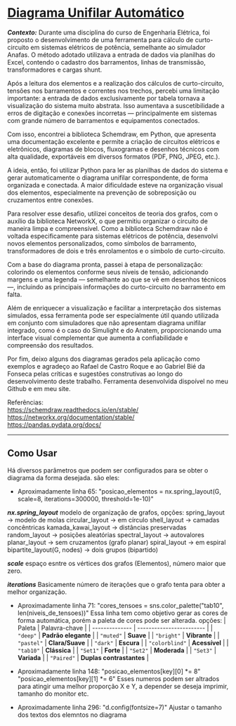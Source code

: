 # [Diagrama Unifilar Automático](https://www.google.com/?hl=pt-BR)
***Contexto:***
Durante uma disciplina do curso de Engenharia Elétrica, foi proposto o desenvolvimento de uma ferramenta para cálculo de curto-circuito em sistemas elétricos de potência, semelhante ao simulador Anafas. O método adotado utilizava a entrada de dados via planilhas do Excel, contendo o cadastro dos barramentos, linhas de transmissão, transformadores e cargas shunt.

Após a leitura dos elementos e a realização dos cálculos de curto-circuito, tensões nos barramentos e correntes nos trechos, percebi uma limitação importante: a entrada de dados exclusivamente por tabela tornava a visualização do sistema muito abstrata. Isso aumentava a suscetibilidade a erros de digitação e conexões incorretas — principalmente em sistemas com grande número de barramentos e equipamentos conectados.

Com isso, encontrei a biblioteca Schemdraw, em Python, que apresenta uma documentação excelente e permite a criação de circuitos elétricos e eletrônicos, diagramas de blocos, fluxogramas e desenhos técnicos com alta qualidade, exportáveis em diversos formatos (PDF, PNG, JPEG, etc.).

A ideia, então, foi utilizar Python para ler as planilhas de dados do sistema e gerar automaticamente o diagrama unifilar correspondente, de forma organizada e conectada. A maior dificuldade esteve na organização visual dos elementos, especialmente na prevenção de sobreposição ou cruzamentos entre conexões.

Para resolver esse desafio, utilizei conceitos de teoria dos grafos, com o auxílio da biblioteca NetworkX, o que permitiu organizar o circuito de maneira limpa e compreensível. Como a biblioteca Schemdraw não é voltada especificamente para sistemas elétricos de potência, desenvolvi novos elementos personalizados, como símbolos de barramento, transformadores de dois e três enrolamentos e o símbolo de curto-circuito.

Com a base do diagrama pronta, passei à etapa de personalização: colorindo os elementos conforme seus níveis de tensão, adicionando margens e uma legenda — semelhante ao que se vê em desenhos técnicos —, incluindo as principais informações do curto-circuito no barramento em falta.

Além de enriquecer a visualização e facilitar a interpretação dos sistemas simulados, essa ferramenta pode ser especialmente útil quando utilizada em conjunto com simuladores que não apresentam diagrama unifilar integrado, como é o caso do Simulight e do Anatem, proporcionando uma interface visual complementar que aumenta a confiabilidade e compreensão dos resultados.

Por fim, deixo alguns dos diagramas gerados pela aplicação como exemplos e agradeço ao Rafael de Castro Roque e ao Gabriel Bié da Fonseca pelas críticas e sugestões construtivas ao longo do desenvolvimento deste trabalho. Ferramenta desenvolvida dispoível no meu Github e em meu site.

Referências:  
https://schemdraw.readthedocs.io/en/stable/  
https://networkx.org/documentation/stable/  
https://pandas.pydata.org/docs/

---
## Como Usar
Há diversos parâmetros que podem ser configurados para se obter o diagrama da forma desejada. são eles:
- Aproximadamente linha 65:
"posicao_elementos = nx.spring_layout(G, scale=8, iterations=300000, threshold=1e-10)" 

***nx.spring_layout*** modelo de organização de grafos, opções:
spring_layout → modelo de molas
circular_layout → em círculo
shell_layout → camadas concêntricas
kamada_kawai_layout → distâncias preservadas
random_layout → posições aleatórias
spectral_layout → autovalores
planar_layout → sem cruzamentos (grafo planar)
spiral_layout → em espiral
bipartite_layout(G, nodes) → dois grupos (bipartido)

***scale*** espaço esntre os vértices dos grafos (Elementos), número maior que zero.

***iterations*** Basicamente número de iterações que o grafo tenta para obter a melhor organização.


- Aproximadamente linha 71:
"cores_tensoes = sns.color_palette("tab10", len(niveis_de_tensoes))"
Essa linha tem como objetivo gerar as cores de forma automática, porém a paleta de cores pode ser alterada.
opções:
| Paleta         | Palavra-chave            |
| -------------- | ------------------------ |
| `"deep"`       | **Padrão elegante**      |
| `"muted"`      | **Suave**                |
| `"bright"`     | **Vibrante**             |
| `"pastel"`     | **Clara/Suave**          |
| `"dark"`       | **Escura**               |
| `"colorblind"` | **Acessível**            |
| `"tab10"`      | **Clássica**             |
| `"Set1"`       | **Forte**                |
| `"Set2"`       | **Moderada**             |
| `"Set3"`       | **Variada**              |
| `"Paired"`     | **Duplas contrastantes** |


- Aproximadamente linha 148:
"posicao_elementos[key][0] *= 8"
"posicao_elementos[key][1] *= 6"
Esses numeros podem ser altrados para atingir uma melhor proporção X e Y, a depender se deseja imprimir, tamanho do monitor etc.



- Aproximadamente linha 296:
"d.config(fontsize=7)"
Ajustar o tamanho dos textos dos elemntos no diagrama
